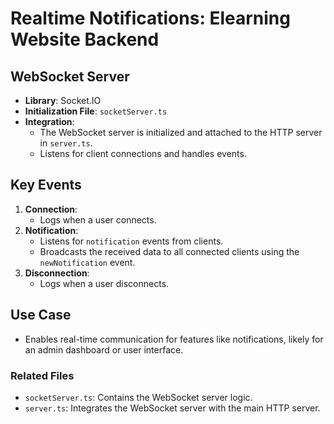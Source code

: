 # Realtime Notifications: Elearning Website Backend

## WebSocket Server
- **Library**: Socket.IO
- **Initialization File**: `socketServer.ts`
- **Integration**:
  - The WebSocket server is initialized and attached to the HTTP server in `server.ts`.
  - Listens for client connections and handles events.

## Key Events
1. **Connection**:
   - Logs when a user connects.
2. **Notification**:
   - Listens for `notification` events from clients.
   - Broadcasts the received data to all connected clients using the `newNotification` event.
3. **Disconnection**:
   - Logs when a user disconnects.

## Use Case
- Enables real-time communication for features like notifications, likely for an admin dashboard or user interface.

### Related Files
- `socketServer.ts`: Contains the WebSocket server logic.
- `server.ts`: Integrates the WebSocket server with the main HTTP server.
